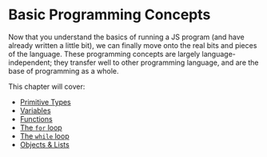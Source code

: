 # Basic Programming Concepts

Now that you understand the basics of running a JS program (and have already written a little bit), we can finally move onto the real bits and pieces of the language. These programming concepts are largely language-independent; they transfer well to other programming language, and are the base of programming as a whole.

This chapter will cover:

- [Primitive Types](types.md)
- [Variables](variables.md)
- [Functions](functions.md)
- [The `for` loop](for.md)
- [The `while` loop](while.md)
- [Objects & Lists](objects.md)
